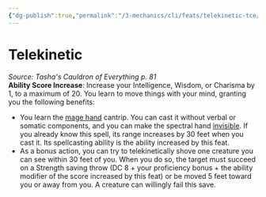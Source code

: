 ```yaml
---
{"dg-publish":true,"permalink":"/3-mechanics/cli/feats/telekinetic-tce/","tags":["ttrpg-cli/compendium/src/5e/tce","ttrpg-cli/feat"],"noteIcon":""}
---
```


# Telekinetic
*Source: Tasha's Cauldron of Everything p. 81*  
**Ability Score Increase**: Increase your Intelligence, Wisdom, or Charisma by 1, to a maximum of 20.
You learn to move things with your mind, granting you the following benefits:

- You learn the [mage hand](3-Mechanics/CLI/spells/mage-hand.md) cantrip. You can cast it without verbal or somatic components, and you can make the spectral hand [invisible](3-Mechanics/CLI/rules/conditions.md#Invisible). If you already know this spell, its range increases by 30 feet when you cast it. Its spellcasting ability is the ability increased by this feat.  
- As a bonus action, you can try to telekinetically shove one creature you can see within 30 feet of you. When you do so, the target must succeed on a Strength saving throw (DC 8 + your proficiency bonus + the ability modifier of the score increased by this feat) or be moved 5 feet toward you or away from you. A creature can willingly fail this save.